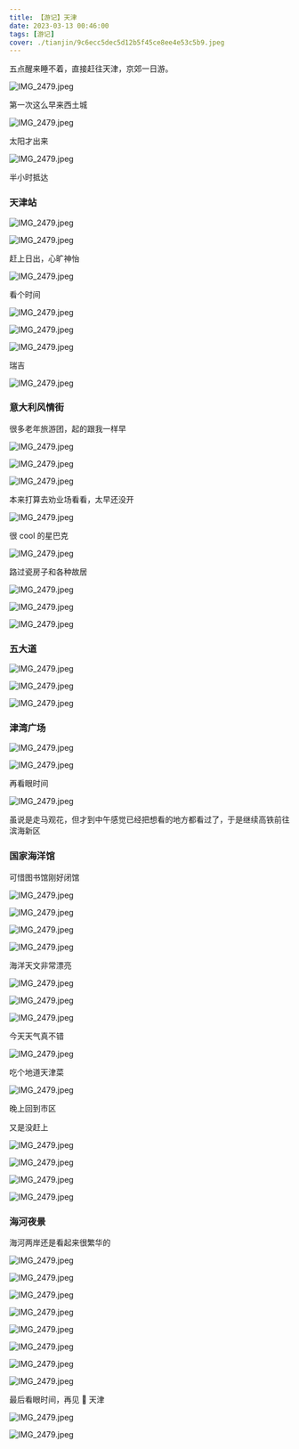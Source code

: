 ```yaml
---
title: 【游记】天津
date: 2023-03-13 00:46:00
tags: [游记]
cover: ./tianjin/9c6ecc5dec5d12b5f45ce8ee4e53c5b9.jpeg
---
```


五点醒来睡不着，直接赶往天津，京郊一日游。

![IMG_2479.jpeg](./tianjin/4e827b09102648cc009e200b4d03cafd.jpeg)

第一次这么早来西土城

![IMG_2479.jpeg](./tianjin/7536e3351d91d106ae2aea9b12183c12.jpeg)

太阳才出来

![IMG_2479.jpeg](./tianjin/3260e914f60425a9f663efc05d8dab9e.jpeg)

半小时抵达

### 天津站

![IMG_2479.jpeg](./tianjin/5bd381bfd5dccc9196d8e35d51e36fee.jpeg)

![IMG_2479.jpeg](./tianjin/7e6127fe9a2dd148ab9f628b836855d6.jpeg)

赶上日出，心旷神怡

![IMG_2479.jpeg](./tianjin/14b3b3830eb4dbe9b8f7a36f607aeb16.jpeg)

看个时间

![IMG_2479.jpeg](./tianjin/57b4d437ca921fd877231b61589c00b6.jpeg)

![IMG_2479.jpeg](./tianjin/882e83fa3fb2f2e4dd5869e5c6a0757e.jpeg)

![IMG_2479.jpeg](./tianjin/6cb83c042d7b0e3f93e57459b003759f.jpeg)

瑞吉

![IMG_2479.jpeg](./tianjin/11987664416372f6cf0dc1e31e7de3a7.jpeg)

### 意大利风情街

很多老年旅游团，起的跟我一样早

![IMG_2479.jpeg](./tianjin/a590e235ffcc81b1be1631bfa3405ca0.jpeg)

![IMG_2479.jpeg](./tianjin/6b6e9cd27fb6cd083115c9375868abbf.jpeg)

![IMG_2479.jpeg](./tianjin/ee4885b2cc5b1241dc999f4368f15f04.jpeg)

本来打算去劝业场看看，太早还没开

![IMG_2479.jpeg](./tianjin/3f6ccc4bde751be8c6085dd706c97d78.jpeg)

很 cool 的星巴克

![IMG_2479.jpeg](./tianjin/f22eaa2cfc8204808e2995bc9ff49aa7.jpeg)

路过瓷房子和各种故居

![IMG_2479.jpeg](./tianjin/a1627754b0f63f1cfe55066fdde506fe.jpeg)

![IMG_2479.jpeg](./tianjin/5c5669e4097130bee9d0aecbdb8a08ad.jpeg)

![IMG_2479.jpeg](./tianjin/d17fe9a321c907918c5a21eaa422218b.jpeg)

### 五大道

![IMG_2479.jpeg](./tianjin/afd54bc953aff9e2b115f38520040844.jpeg)

![IMG_2479.jpeg](./tianjin/839f300390a925a8a5f63ff64bb8a515.jpeg)

![IMG_2479.jpeg](./tianjin/4bf3f0c63306d7079473d8fb70d908f5.jpeg)

### 津湾广场

![IMG_2479.jpeg](./tianjin/0ead47ecd699ae41096b6ee09a93fe2a.jpeg)

![IMG_2479.jpeg](./tianjin/42e17f5984ef8ad05f5811197542540a.jpeg)

再看眼时间

![IMG_2479.jpeg](./tianjin/ee3cd3da545f4ec48a443a010c781303.jpeg)

虽说是走马观花，但才到中午感觉已经把想看的地方都看过了，于是继续高铁前往滨海新区

### 国家海洋馆

可惜图书馆刚好闭馆

![IMG_2479.jpeg](./tianjin/750ee6c750a4a137101841b48d7b1791.jpeg)

![IMG_2479.jpeg](./tianjin/521326e0d82fab5de6508dfc4bfd3c94.jpeg)

![IMG_2479.jpeg](./tianjin/4842a7ca2351c85d86e28a4ff46a468f.jpeg)

![IMG_2479.jpeg](./tianjin/bf792434393f966f4ebf6e5609849b47.jpeg)

海洋天文非常漂亮

![IMG_2479.jpeg](./tianjin/793eadfce61ef35324460eec61f09115.jpeg)

![IMG_2479.jpeg](./tianjin/655c9ede4facc260046c034800c847ad.jpeg)

![IMG_2479.jpeg](./tianjin/6f99e40ba9a32f91fc90c66e2c1de492.jpeg)

今天天气真不错

![IMG_2479.jpeg](./tianjin/68b43621570c96279a5bb8e84dd3b842.jpeg)

吃个地道天津菜

![IMG_2479.jpeg](./tianjin/ae08455619c658887c025f82c99be117.jpeg)

晚上回到市区

又是没赶上

![IMG_2479.jpeg](./tianjin/5f830f7b0cc6c590118140d39f0149f6.jpeg)

![IMG_2479.jpeg](./tianjin/d7051c68de354be0856f8fb484727d89.jpeg)

![IMG_2479.jpeg](./tianjin/5711e937d05ad0288fce2c20ce8ef7e4.jpeg)

![IMG_2479.jpeg](./tianjin/baa19f1cfe4621d758e05324a57c5fbc.jpeg)

### 海河夜景

海河两岸还是看起来很繁华的

![IMG_2479.jpeg](./tianjin/d0438095def65357f5189d2cfdf3475a.jpeg)

![IMG_2479.jpeg](./tianjin/6722e555740071773a431398a0689dbf.jpeg)

![IMG_2479.jpeg](./tianjin/65f00bed24f85aa38d81620d175015e4.jpeg)

![IMG_2479.jpeg](./tianjin/3718624d1f060f8c25d46b1f86cde3a2.jpeg)

![IMG_2479.jpeg](./tianjin/c82109bdec9e9a85986a9d365508d0a9.jpeg)

![IMG_2479.jpeg](./tianjin/cc0dbda29e31ebac2238e82eeacc7c46.jpeg)

![IMG_2479.jpeg](./tianjin/59c7fa804514c68d1376736a399562e9.jpeg)

![IMG_2479.jpeg](./tianjin/b29896bc3c2fe2c4a9cfb82b682f0459.jpeg)

最后看眼时间，再见 👋 天津

![IMG_2479.jpeg](./tianjin/9b25f2a73e5203bd6db209f65af832cb.jpeg)

![IMG_2479.jpeg](./tianjin/9c6ecc5dec5d12b5f45ce8ee4e53c5b9.jpeg)
